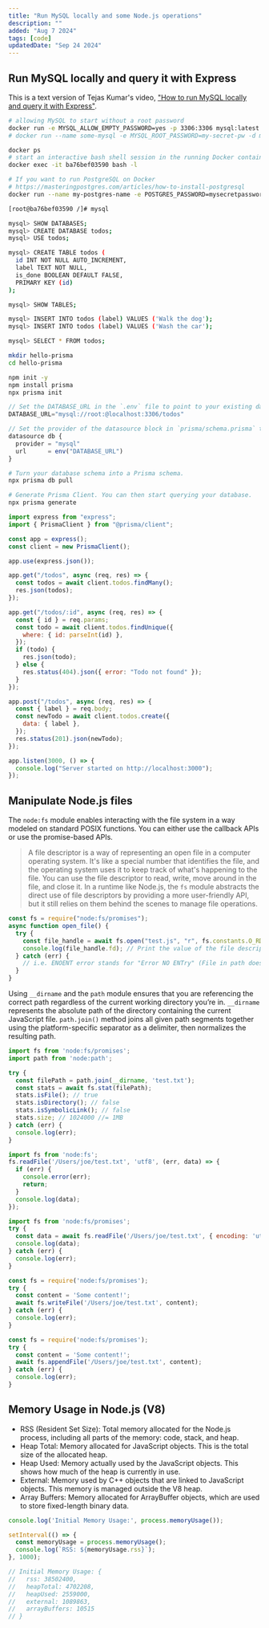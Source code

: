 ```yaml
---
title: "Run MySQL locally and some Node.js operations"
description: ""
added: "Aug 7 2024"
tags: [code]
updatedDate: "Sep 24 2024"
---
```


## Run MySQL locally and query it with Express
This is a text version of Tejas Kumar's video, ["How to run MySQL locally and query it with Express"](https://www.youtube.com/watch?v=lnmldUslD1U).

```sh
# allowing MySQL to start without a root password
docker run -e MYSQL_ALLOW_EMPTY_PASSWORD=yes -p 3306:3306 mysql:latest
# docker run --name some-mysql -e MYSQL_ROOT_PASSWORD=my-secret-pw -d mysql:tag

docker ps
# start an interactive bash shell session in the running Docker container
docker exec -it ba76bef03590 bash -l
```

```sh
# If you want to run PostgreSQL on Docker
# https://masteringpostgres.com/articles/how-to-install-postgresql
docker run --name my-postgres-name -e POSTGRES_PASSWORD=mysecretpassword -p 5432:5432 -d postgres
```

```sh
[root@ba76bef03590 /]# mysql

mysql> SHOW DATABASES;
mysql> CREATE DATABASE todos;
mysql> USE todos;

mysql> CREATE TABLE todos (
  id INT NOT NULL AUTO_INCREMENT,
  label TEXT NOT NULL,
  is_done BOOLEAN DEFAULT FALSE,
  PRIMARY KEY (id)
);

mysql> SHOW TABLES;

mysql> INSERT INTO todos (label) VALUES ('Walk the dog');
mysql> INSERT INTO todos (label) VALUES ('Wash the car');

mysql> SELECT * FROM todos;
```

```sh
mkdir hello-prisma
cd hello-prisma

npm init -y
npm install prisma
npx prisma init
```

```js
// Set the DATABASE_URL in the `.env` file to point to your existing database.
DATABASE_URL="mysql://root:@localhost:3306/todos"

// Set the provider of the datasource block in `prisma/schema.prisma` to match your database.
datasource db {
  provider = "mysql"
  url      = env("DATABASE_URL")
}
```

```sh
# Turn your database schema into a Prisma schema.
npx prisma db pull

# Generate Prisma Client. You can then start querying your database.
npx prisma generate
```

```js
import express from "express";
import { PrismaClient } from "@prisma/client";

const app = express();
const client = new PrismaClient();

app.use(express.json());

app.get("/todos", async (req, res) => {
  const todos = await client.todos.findMany();
  res.json(todos);
});

app.get("/todos/:id", async (req, res) => {
  const { id } = req.params;
  const todo = await client.todos.findUnique({
    where: { id: parseInt(id) },
  });
  if (todo) {
    res.json(todo);
  } else {
    res.status(404).json({ error: "Todo not found" });
  }
});

app.post("/todos", async (req, res) => {
  const { label } = req.body;
  const newTodo = await client.todos.create({
    data: { label },
  });
  res.status(201).json(newTodo);
});

app.listen(3000, () => {
  console.log("Server started on http://localhost:3000");
});
```

## Manipulate Node.js files
The `node:fs` module enables interacting with the file system in a way modeled on standard POSIX functions. You can either use the callback APIs or use the promise-based APIs.

> A file descriptor is a way of representing an open file in a computer operating system. It's like a special number that identifies the file, and the operating system uses it to keep track of what's happening to the file. You can use the file descriptor to read, write, move around in the file, and close it. In a runtime like Node.js, the `fs` module abstracts the direct use of file descriptors by providing a more user-friendly API, but it still relies on them behind the scenes to manage file operations.

```js
const fs = require("node:fs/promises");
async function open_file() {
  try {
    const file_handle = await fs.open("test.js", "r", fs.constants.O_RDONLY);
    console.log(file_handle.fd); // Print the value of the file descriptor `fd`
  } catch (err) {
    // i.e. ENOENT error stands for "Error NO ENTry" (File in path doesn't exist)
  }
}
```

Using `__dirname` and the `path` module ensures that you are referencing the correct path regardless of the current working directory you’re in. `__dirname` represents the absolute path of the directory containing the current JavaScript file. `path.join()` method joins all given path segments together using the platform-specific separator as a delimiter, then normalizes the resulting path.

```js
import fs from 'node:fs/promises';
import path from 'node:path';

try {
  const filePath = path.join(__dirname, 'test.txt');
  const stats = await fs.stat(filePath);
  stats.isFile(); // true
  stats.isDirectory(); // false
  stats.isSymbolicLink(); // false
  stats.size; // 1024000 //= 1MB
} catch (err) {
  console.log(err);
}
```

```js
import fs from 'node:fs';
fs.readFile('/Users/joe/test.txt', 'utf8', (err, data) => {
  if (err) {
    console.error(err);
    return;
  }
  console.log(data);
});

import fs from 'node:fs/promises';
try {
  const data = await fs.readFile('/Users/joe/test.txt', { encoding: 'utf8' });
  console.log(data);
} catch (err) {
  console.log(err);
}
```

```js
const fs = require('node:fs/promises');
try {
  const content = 'Some content!';
  await fs.writeFile('/Users/joe/test.txt', content);
} catch (err) {
  console.log(err);
}

const fs = require('node:fs/promises');
try {
  const content = 'Some content!';
  await fs.appendFile('/Users/joe/test.txt', content);
} catch (err) {
  console.log(err);
}
```

## Memory Usage in Node.js (V8)
- RSS (Resident Set Size): Total memory allocated for the Node.js process, including all parts of the memory: code, stack, and heap.
- Heap Total: Memory allocated for JavaScript objects. This is the total size of the allocated heap.
- Heap Used: Memory actually used by the JavaScript objects. This shows how much of the heap is currently in use.
- External: Memory used by C++ objects that are linked to JavaScript objects. This memory is managed outside the V8 heap.
- Array Buffers: Memory allocated for ArrayBuffer objects, which are used to store fixed-length binary data.

```js
console.log('Initial Memory Usage:', process.memoryUsage());

setInterval(() => {
  const memoryUsage = process.memoryUsage();
  console.log(`RSS: ${memoryUsage.rss}`);
}, 1000);

// Initial Memory Usage: {
//   rss: 38502400,
//   heapTotal: 4702208,
//   heapUsed: 2559000,
//   external: 1089863,
//   arrayBuffers: 10515
// }
```
